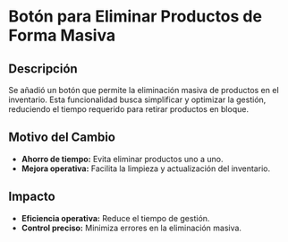 # Botón para Eliminar Productos de Forma Masiva

## Descripción  
Se añadió un botón que permite la eliminación masiva de productos en el inventario. Esta funcionalidad busca simplificar y optimizar la gestión, reduciendo el tiempo requerido para retirar productos en bloque.

## Motivo del Cambio  
- **Ahorro de tiempo:** Evita eliminar productos uno a uno.  
- **Mejora operativa:** Facilita la limpieza y actualización del inventario.  

## Impacto  
- **Eficiencia operativa:** Reduce el tiempo de gestión.  
- **Control preciso:** Minimiza errores en la eliminación masiva.  


